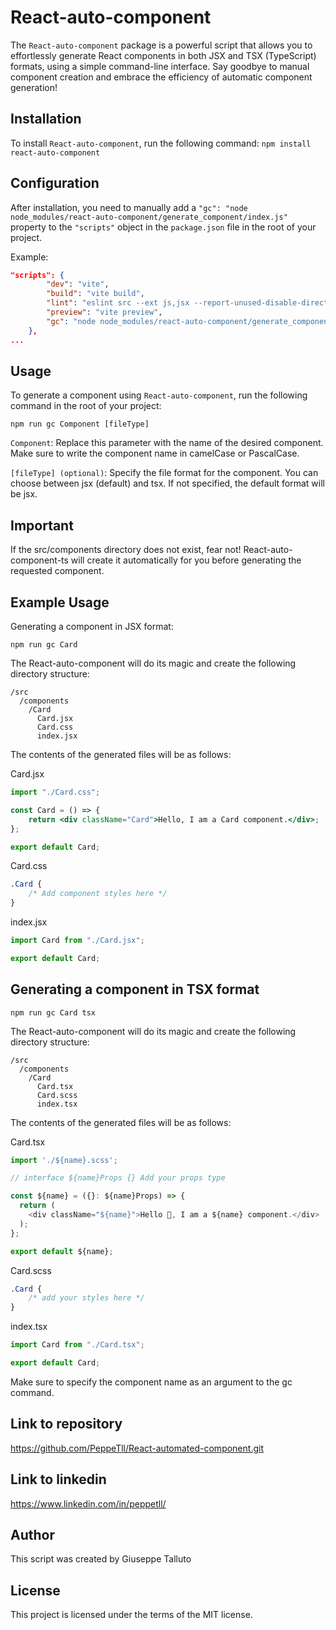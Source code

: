 # React-auto-component

The `React-auto-component` package is a powerful script that allows you to effortlessly generate React components in both JSX and TSX (TypeScript) formats, using a simple command-line interface. Say goodbye to manual component creation and embrace the efficiency of automatic component generation!

## Installation

To install `React-auto-component`, run the following command:
`npm install react-auto-component`

## Configuration

After installation, you need to manually add a
`"gc": "node node_modules/react-auto-component/generate_component/index.js"`
property to the `"scripts"` object in the `package.json` file in the root of your project.

Example:

```json
"scripts": {
		"dev": "vite",
		"build": "vite build",
		"lint": "eslint src --ext js,jsx --report-unused-disable-directives --max-warnings 0",
		"preview": "vite preview",
		"gc": "node node_modules/react-auto-component/generate_component/index.js"
	},
...

```

## Usage

To generate a component using `React-auto-component`, run the following command in the root of your project:

`npm run gc Component [fileType] `

`Component`: Replace this parameter with the name of the desired component. Make sure to write the component name in camelCase or PascalCase.

`[fileType] (optional)`: Specify the file format for the component. You can choose between jsx (default) and tsx. If not specified, the default format will be jsx.

## Important

If the src/components directory does not exist, fear not! React-auto-component-ts will create it automatically for you before generating the requested component.

## Example Usage

Generating a component in JSX format:

`npm run gc Card`

The React-auto-component will do its magic and create the following directory structure:

```
/src
  /components
    /Card
      Card.jsx
      Card.css
      index.jsx
```

The contents of the generated files will be as follows:

Card.jsx

```jsx
import "./Card.css";

const Card = () => {
	return <div className="Card">Hello, I am a Card component.</div>;
};

export default Card;
```

Card.css

```css
.Card {
	/* Add component styles here */
}
```

index.jsx

```jsx
import Card from "./Card.jsx";

export default Card;
```

## Generating a component in TSX format

`npm run gc Card tsx`

The React-auto-component will do its magic and create the following directory structure:

```
/src
  /components
    /Card
      Card.tsx
      Card.scss
      index.tsx
```

The contents of the generated files will be as follows:

Card.tsx

```typescript
import './${name}.scss';

// interface ${name}Props {} Add your props type

const ${name} = ({}: ${name}Props) => {
  return (
    <div className="${name}">Hello 👋, I am a ${name} component.</div>
  );
};

export default ${name};
```

Card.scss

```css
.Card {
	/* add your styles here */
}
```

index.tsx

```typescript
import Card from "./Card.tsx";

export default Card;
```

Make sure to specify the component name as an argument to the gc command.

## Link to repository

https://github.com/PeppeTll/React-automated-component.git

## Link to linkedin

https://www.linkedin.com/in/peppetll/

## Author

This script was created by Giuseppe Talluto

## License

This project is licensed under the terms of the MIT license.
